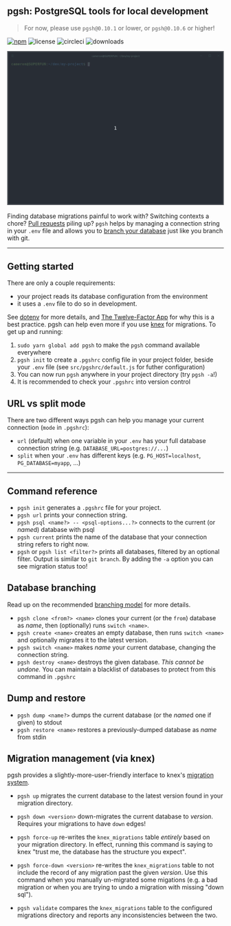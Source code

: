 ## **pgsh**: PostgreSQL tools for local development

> For now, please use `pgsh@0.10.1` or lower, or `pgsh@0.10.6` or higher!

[![npm](https://img.shields.io/npm/v/pgsh.svg)](https://npmjs.com/package/pgsh)
![license](https://img.shields.io/github/license/sastraxi/pgsh.svg)
![circleci](https://img.shields.io/circleci/project/github/sastraxi/pgsh/master.svg)
![downloads](https://img.shields.io/npm/dm/pgsh.svg)

<p align="center">
  <img src="docs/pgsh-intro-620.gif">
</p>

Finding database migrations painful to work with? Switching contexts a chore? [Pull requests](docs/pull-requests.md) piling up? `pgsh` helps by managing a connection string in your `.env` file and allows you to [branch your database](docs/branching.md) just like you branch with git.

---

## Getting started
There are only a couple requirements:

* your project reads its database configuration from the environment
* it uses a `.env` file to do so in development.

See [dotenv](https://www.npmjs.com/package/dotenv) for more details, and [The Twelve-Factor App](https://12factor.net) for why this is a best practice. pgsh can help even more if you use [knex](https://knexjs.org) for migrations. To get up and running:

1. `sudo yarn global add pgsh` to make the `pgsh` command available everywhere
2. `pgsh init` to create a `.pgshrc` config file in your project folder, beside your `.env` file (see `src/pgshrc/default.js` for futher configuration)
3. You can now run `pgsh` anywhere in your project directory (try `pgsh -a`!)
4. It is recommended to check your `.pgshrc` into version control

## URL vs split mode
There are two different ways pgsh can help you manage your current connection (`mode` in `.pgshrc`):
* `url` (default) when one variable in your `.env` has your full database connection string (e.g. `DATABASE_URL=postgres://...`)
* `split` when your `.env` has different keys (e.g. `PG_HOST=localhost`, `PG_DATABASE=myapp`, ...)

---

## Command reference

* `pgsh init` generates a `.pgshrc` file for your project.
* `pgsh url` prints your connection string.
* `pgsh psql <name?> -- <psql-options...?>` connects to the current (or *name*d) database with psql
* `pgsh current` prints the name of the database that your connection string refers to right now.
* `pgsh` or `pgsh list <filter?>` prints all databases, filtered by an optional filter. Output is similar to `git branch`. By adding the `-a` option you can see migration status too!

## Database branching

Read up on the recommended [branching model](docs/branching.md) for more details.

* `pgsh clone <from?> <name>` clones your current (or the `from`) database as *name*, then (optionally) runs `switch <name>`.
* `pgsh create <name>` creates an empty database, then runs `switch <name>` and optionally migrates it to the latest version.
* `pgsh switch <name>` makes *name* your current database, changing the connection string.
* `pgsh destroy <name>` destroys the given database. *This cannot be undone.* You can maintain a blacklist of databases to protect from this command in `.pgshrc`

## Dump and restore

* `pgsh dump <name?>` dumps the current database (or the *name*d one if given) to stdout
* `pgsh restore <name>` restores a previously-dumped database as *name* from stdin

## Migration management (via knex)

pgsh provides a slightly-more-user-friendly interface to knex's [migration system](https://knexjs.org/#Migrations).

* `pgsh up` migrates the current database to the latest version found in your migration directory.

* `pgsh down <version>` down-migrates the current database to *version*. Requires your migrations to have `down` edges!

* `pgsh force-up` re-writes the `knex_migrations` table *entirely* based on your migration directory. In effect, running this command is saying to knex "trust me, the database has the structure you expect".

* `pgsh force-down <version>` re-writes the `knex_migrations` table to not include the record of any migration past the given *version*. Use this command when you manually un-migrated some migations (e.g. a bad migration or when you are trying to undo a migration with missing "down sql").

* `pgsh validate` compares the `knex_migrations` table to the configured migrations directory and reports any inconsistencies between the two.
